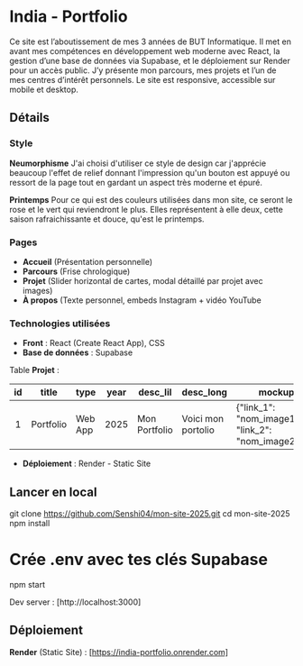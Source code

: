 # India - Portfolio

Ce site est l’aboutissement de mes 3 années de BUT Informatique. Il met en avant mes compétences en développement web moderne avec React, la gestion d’une base de données via Supabase, et le déploiement sur Render pour un accès public.
J’y présente mon parcours, mes projets et l’un de mes centres d’intérêt personnels. Le site est responsive, accessible sur mobile et desktop.

## Détails

### Style

**Neumorphisme**
J'ai choisi d'utiliser ce style de design car j'apprécie beaucoup l'effet de relief donnant l'impression qu'un bouton est appuyé ou ressort de la page tout en gardant un aspect très moderne et épuré.

**Printemps**
Pour ce qui est des couleurs utilisées dans mon site, ce seront le rose et le vert qui reviendront le plus. Elles représentent à elle deux, cette saison rafraichissante et douce, qu'est le printemps.

### Pages

- **Accueil** (Présentation personnelle)
- **Parcours** (Frise chrologique)
- **Projet** (Slider horizontal de cartes, modal détaillé par projet avec images)
- **À propos** (Texte personnel, embeds Instagram + vidéo YouTube

### Technologies utilisées 

- **Front** : React (Create React App), CSS
- **Base de données** : Supabase

Table **Projet** : 

| id | title     | type    | year | desc_lil      | desc_long          | mockups                                                  |
|:--:|-----------|---------|------|---------------|--------------------|----------------------------------------------------------|
| 1  | Portfolio | Web App | 2025 | Mon Portfolio | Voici mon portolio | {"link_1": "nom_image1.png", "link_2": "nom_image2.png"} |

- **Déploiement** : Render - Static Site


## Lancer en local

git clone https://github.com/Senshi04/mon-site-2025.git
cd mon-site-2025
npm install
# Crée .env avec tes clés Supabase
npm start

Dev server : [http://localhost:3000]

## Déploiement 

**Render** (Static Site) : [https://india-portfolio.onrender.com]
